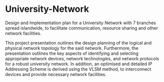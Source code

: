 # University-Network
Design and Implementation plan for a University Network with 7 branches spread islandwide, to facilitate communication, resource sharing and other network facilities.

This project presentation outlines the design planning of the logical and physical network topology for the said network. Furthermore, the presentation outlines the key aspects of identifying and selecting appropriate network devices, network technologies, and network protocols for a robust university network. In addition, an optimised and detailed IP Addressing Scheme is derived using the VLSM method, to interconnect devices and provide necessary network facilities.
